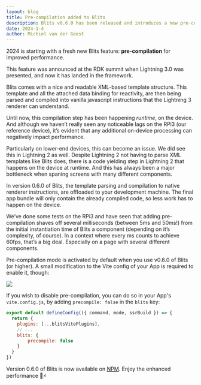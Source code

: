 ```yaml
---
layout: blog
title: Pre-compilation added to Blits
description: Blits v0.6.0 has been released and introduces a new pre-compilation feature to improve the performance
date: 2024-1-4
author: Michiel van der Geest
---
```


2024 is starting with a fresh new Blits feature: **pre-compilation** for improved performance.

This feature was announced at the RDK summit when Lightning 3.0 was presented, and now it has landed in the framework.

Blits comes with a nice and readable XML-based template structure. This template and all the attached data binding for reactivity, are then being parsed and compiled into vanilla javascript instructions that the Lightning 3 renderer can understand.

Until now, this compilation step has been happening _runtime_, on the device. And although we haven’t really seen any noticeable lags on the RPi3 (our reference device), it’s evident that any additional on-device processing can negatively impact performance.

Particularly on lower-end devices, this can become an issue. We did see this in Lightning 2 as well. Despite Lightning 2 not having to parse XML templates like Blits does, there is a code yielding step in Lightning 2 that happens on the device at runtime. And this has always been a major bottleneck when spaning screens with many different components.

In version 0.6.0 of Blits, the template parsing and compilation to native renderer instructions, are offloaded to your development machine. The final app bundle will only contain the already compiled code, so less work has to happen on the device.

We’ve done some tests on the RPi3 and have seen that adding pre-compilation shaves off several milliseconds (between 5ms and 50ms!) from the initial instantiation time of Blits a component (depending on it’s complexity, of course). In a context where every ms counts to achieve 60fps, that’s a big deal. Especially on a page with several different components.

Pre-compilation mode is activated by default when you use v0.6.0 of Blits (or higher). A small modification to the Vite config of your App is required to enable it, though:

<img src="/assets/blogs/blits-precompilation-vite.png" class="rounded-lg py-5 w-full" style="max-width: 600px" />

If you wish to disable pre-compilation, you can do so in your App's `vite.config.js`, by adding `precompile: false` in the `blits` key:

```js
export default defineConfig(({ command, mode, ssrBuild }) => {
  return {
    plugins: [...blitsVitePlugins],
    // ...
    blits: {
        precompile: false
    }
  }
})
```

Version 0.6.0 of Blits is now available on [NPM](https://www.npmjs.com/package/@lightningjs/blits/v/0.6.0). Enjoy the enhanced performance 🚀⚡️
